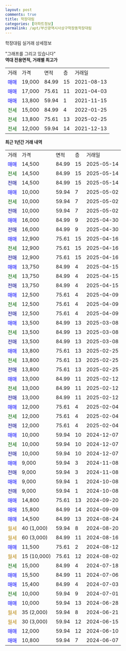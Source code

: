 ```yaml
---
layout: post
comments: true
title: 학장대림
categories: [아파트정보]
permalink: /apt/부산광역시사상구학장동학장대림
---
```


학장대림 실거래 상세정보

<script type="text/javascript">
  google.charts.load('current', {'packages':['line', 'corechart']});
  google.charts.setOnLoadCallback(drawChart);

  function drawChart() {
    var data = new google.visualization.DataTable();
    data.addColumn('date', '거래일');
    data.addColumn('number', "매매");
    data.addColumn('number', "전세");
    data.addColumn('number', "전매");

    data.addRows([[new Date(Date.parse("2025-05-14")), 14500, null, null], [new Date(Date.parse("2025-05-14")), null, 14500, null], [new Date(Date.parse("2025-05-14")), null, null, 14500], [new Date(Date.parse("2025-05-02")), 10000, null, null], [new Date(Date.parse("2025-05-02")), null, 10000, null], [new Date(Date.parse("2025-05-02")), null, null, 10000], [new Date(Date.parse("2025-04-30")), 16000, null, null], [new Date(Date.parse("2025-04-30")), null, null, 16000], [new Date(Date.parse("2025-04-16")), 12900, null, null], [new Date(Date.parse("2025-04-16")), null, 12900, null], [new Date(Date.parse("2025-04-16")), null, null, 12900], [new Date(Date.parse("2025-04-15")), 13750, null, null], [new Date(Date.parse("2025-04-15")), null, 13750, null], [new Date(Date.parse("2025-04-15")), null, null, 13750], [new Date(Date.parse("2025-04-09")), 12500, null, null], [new Date(Date.parse("2025-04-09")), null, 12500, null], [new Date(Date.parse("2025-04-09")), null, null, 12500], [new Date(Date.parse("2025-03-08")), 13500, null, null], [new Date(Date.parse("2025-03-08")), null, 13500, null], [new Date(Date.parse("2025-03-08")), null, null, 13500], [new Date(Date.parse("2025-02-25")), 13800, null, null], [new Date(Date.parse("2025-02-25")), null, 13800, null], [new Date(Date.parse("2025-02-25")), null, null, 13800], [new Date(Date.parse("2025-02-12")), 13000, null, null], [new Date(Date.parse("2025-02-12")), null, 13000, null], [new Date(Date.parse("2025-02-12")), null, null, 13000], [new Date(Date.parse("2025-02-04")), 12000, null, null], [new Date(Date.parse("2025-02-04")), null, 12000, null], [new Date(Date.parse("2025-02-04")), null, null, 12000], [new Date(Date.parse("2024-12-07")), 10000, null, null], [new Date(Date.parse("2024-12-07")), null, 10000, null], [new Date(Date.parse("2024-12-07")), null, null, 10000], [new Date(Date.parse("2024-11-08")), 9000, null, null], [new Date(Date.parse("2024-11-08")), null, null, 9000], [new Date(Date.parse("2024-10-08")), 9000, null, null], [new Date(Date.parse("2024-10-08")), null, null, 9000], [new Date(Date.parse("2024-09-20")), 14800, null, null], [new Date(Date.parse("2024-09-09")), 15800, null, null], [new Date(Date.parse("2024-08-24")), 14500, null, null], [new Date(Date.parse("2024-08-20")), null, null, null], [new Date(Date.parse("2024-08-16")), null, null, null], [new Date(Date.parse("2024-08-12")), 11500, null, null], [new Date(Date.parse("2024-08-02")), null, null, null], [new Date(Date.parse("2024-07-18")), null, 15000, null], [new Date(Date.parse("2024-07-06")), 15500, null, null], [new Date(Date.parse("2024-07-03")), 15400, null, null], [new Date(Date.parse("2024-07-01")), null, 10000, null], [new Date(Date.parse("2024-06-28")), 10000, null, null], [new Date(Date.parse("2024-06-21")), null, null, null], [new Date(Date.parse("2024-06-15")), null, null, null], [new Date(Date.parse("2024-06-10")), 12000, null, null], [new Date(Date.parse("2024-06-07")), 10800, null, null]]);

    var options = {
      hAxis: {
        format: 'yyyy/MM/dd'
      },    
      lineWidth: 0,
      pointsVisible: true,    
      title: '최근 1년간 유형별 실거래가 분포',
      legend: { position: 'bottom' }
    };

    var formatter = new google.visualization.NumberFormat({pattern:'###,###'} );
    formatter.format(data, 1);
    formatter.format(data, 2);
    
    setTimeout(function() {
        var chart = new google.visualization.LineChart(document.getElementById('columnchart_material'));
        chart.draw(data, (options));
        document.getElementById('loading').style.display = 'none';
    }, 200);
  }
</script>


<div id="loading" style="z-index:20; display: block; margin-left: 0px">"그래프를 그리고 있습니다"</div>
<div id="columnchart_material" style="width: 95%; margin-left: 0px; display: block"></div>
<!-- contents start -->
<b>역대 전용면적, 거래별 최고가</b>
<table class="sortable">
    <tr>
      <td>거래</td>
      <td>가격</td>
      <td>면적</td>
      <td>층</td>
      <td>거래일</td>
    </tr>
        <tr>
          <td><a style="color: blue">매매</a></td>
          <td>19,000</td>
          <td>84.99</td>
          <td>15</td>
          <td>2021-08-13</td>
        </tr>            <tr>
          <td><a style="color: blue">매매</a></td>
          <td>17,000</td>
          <td>75.61</td>
          <td>11</td>
          <td>2021-04-03</td>
        </tr>            <tr>
          <td><a style="color: blue">매매</a></td>
          <td>13,800</td>
          <td>59.94</td>
          <td>1</td>
          <td>2021-11-15</td>
        </tr>        
        <tr>
              <td><a style="color: darkgreen">전세</a></td>
              <td>15,000</td>
              <td>84.99</td>
              <td>4</td>
              <td>2022-01-25</td>
            </tr>            <tr>
              <td><a style="color: darkgreen">전세</a></td>
              <td>13,800</td>
              <td>75.61</td>
              <td>13</td>
              <td>2025-02-25</td>
            </tr>            <tr>
              <td><a style="color: darkgreen">전세</a></td>
              <td>12,000</td>
              <td>59.94</td>
              <td>14</td>
              <td>2021-12-13</td>
            </tr>        
    
</table>

<b>최근 1년간 거래 내역</b>

<table class="sortable">
    <tr>
      <td>거래</td>
      <td>가격</td>
      <td>면적</td>
      <td>층</td>
      <td>거래일</td>
    </tr>
    <tr>
      <td><a style="color: blue">매매</a></td>
      <td>14,500</td>
      <td>84.99</td>
      <td>15</td>
      <td>2025-05-14</td>
    </tr>          <tr>
      <td><a style="color: darkgreen">전세</a></td>
      <td>14,500</td>
      <td>84.99</td>
      <td>15</td>
      <td>2025-05-14</td>
    </tr>          <tr>
      <td><a style="color: darkblue">전매</a></td>
      <td>14,500</td>
      <td>84.99</td>
      <td>15</td>
      <td>2025-05-14</td>
    </tr>          <tr>
      <td><a style="color: blue">매매</a></td>
      <td>10,000</td>
      <td>59.94</td>
      <td>7</td>
      <td>2025-05-02</td>
    </tr>          <tr>
      <td><a style="color: darkgreen">전세</a></td>
      <td>10,000</td>
      <td>59.94</td>
      <td>7</td>
      <td>2025-05-02</td>
    </tr>          <tr>
      <td><a style="color: darkblue">전매</a></td>
      <td>10,000</td>
      <td>59.94</td>
      <td>7</td>
      <td>2025-05-02</td>
    </tr>          <tr>
      <td><a style="color: blue">매매</a></td>
      <td>16,000</td>
      <td>84.99</td>
      <td>9</td>
      <td>2025-04-30</td>
    </tr>          <tr>
      <td><a style="color: darkblue">전매</a></td>
      <td>16,000</td>
      <td>84.99</td>
      <td>9</td>
      <td>2025-04-30</td>
    </tr>          <tr>
      <td><a style="color: blue">매매</a></td>
      <td>12,900</td>
      <td>75.61</td>
      <td>15</td>
      <td>2025-04-16</td>
    </tr>          <tr>
      <td><a style="color: darkgreen">전세</a></td>
      <td>12,900</td>
      <td>75.61</td>
      <td>15</td>
      <td>2025-04-16</td>
    </tr>          <tr>
      <td><a style="color: darkblue">전매</a></td>
      <td>12,900</td>
      <td>75.61</td>
      <td>15</td>
      <td>2025-04-16</td>
    </tr>          <tr>
      <td><a style="color: blue">매매</a></td>
      <td>13,750</td>
      <td>84.99</td>
      <td>4</td>
      <td>2025-04-15</td>
    </tr>          <tr>
      <td><a style="color: darkgreen">전세</a></td>
      <td>13,750</td>
      <td>84.99</td>
      <td>4</td>
      <td>2025-04-15</td>
    </tr>          <tr>
      <td><a style="color: darkblue">전매</a></td>
      <td>13,750</td>
      <td>84.99</td>
      <td>4</td>
      <td>2025-04-15</td>
    </tr>          <tr>
      <td><a style="color: blue">매매</a></td>
      <td>12,500</td>
      <td>75.61</td>
      <td>4</td>
      <td>2025-04-09</td>
    </tr>          <tr>
      <td><a style="color: darkgreen">전세</a></td>
      <td>12,500</td>
      <td>75.61</td>
      <td>4</td>
      <td>2025-04-09</td>
    </tr>          <tr>
      <td><a style="color: darkblue">전매</a></td>
      <td>12,500</td>
      <td>75.61</td>
      <td>4</td>
      <td>2025-04-09</td>
    </tr>          <tr>
      <td><a style="color: blue">매매</a></td>
      <td>13,500</td>
      <td>84.99</td>
      <td>13</td>
      <td>2025-03-08</td>
    </tr>          <tr>
      <td><a style="color: darkgreen">전세</a></td>
      <td>13,500</td>
      <td>84.99</td>
      <td>13</td>
      <td>2025-03-08</td>
    </tr>          <tr>
      <td><a style="color: darkblue">전매</a></td>
      <td>13,500</td>
      <td>84.99</td>
      <td>13</td>
      <td>2025-03-08</td>
    </tr>          <tr>
      <td><a style="color: blue">매매</a></td>
      <td>13,800</td>
      <td>75.61</td>
      <td>13</td>
      <td>2025-02-25</td>
    </tr>          <tr>
      <td><a style="color: darkgreen">전세</a></td>
      <td>13,800</td>
      <td>75.61</td>
      <td>13</td>
      <td>2025-02-25</td>
    </tr>          <tr>
      <td><a style="color: darkblue">전매</a></td>
      <td>13,800</td>
      <td>75.61</td>
      <td>13</td>
      <td>2025-02-25</td>
    </tr>          <tr>
      <td><a style="color: blue">매매</a></td>
      <td>13,000</td>
      <td>84.99</td>
      <td>11</td>
      <td>2025-02-12</td>
    </tr>          <tr>
      <td><a style="color: darkgreen">전세</a></td>
      <td>13,000</td>
      <td>84.99</td>
      <td>11</td>
      <td>2025-02-12</td>
    </tr>          <tr>
      <td><a style="color: darkblue">전매</a></td>
      <td>13,000</td>
      <td>84.99</td>
      <td>11</td>
      <td>2025-02-12</td>
    </tr>          <tr>
      <td><a style="color: blue">매매</a></td>
      <td>12,000</td>
      <td>75.61</td>
      <td>4</td>
      <td>2025-02-04</td>
    </tr>          <tr>
      <td><a style="color: darkgreen">전세</a></td>
      <td>12,000</td>
      <td>75.61</td>
      <td>4</td>
      <td>2025-02-04</td>
    </tr>          <tr>
      <td><a style="color: darkblue">전매</a></td>
      <td>12,000</td>
      <td>75.61</td>
      <td>4</td>
      <td>2025-02-04</td>
    </tr>          <tr>
      <td><a style="color: blue">매매</a></td>
      <td>10,000</td>
      <td>59.94</td>
      <td>10</td>
      <td>2024-12-07</td>
    </tr>          <tr>
      <td><a style="color: darkgreen">전세</a></td>
      <td>10,000</td>
      <td>59.94</td>
      <td>10</td>
      <td>2024-12-07</td>
    </tr>          <tr>
      <td><a style="color: darkblue">전매</a></td>
      <td>10,000</td>
      <td>59.94</td>
      <td>10</td>
      <td>2024-12-07</td>
    </tr>          <tr>
      <td><a style="color: blue">매매</a></td>
      <td>9,000</td>
      <td>59.94</td>
      <td>3</td>
      <td>2024-11-08</td>
    </tr>          <tr>
      <td><a style="color: darkblue">전매</a></td>
      <td>9,000</td>
      <td>59.94</td>
      <td>3</td>
      <td>2024-11-08</td>
    </tr>          <tr>
      <td><a style="color: blue">매매</a></td>
      <td>9,000</td>
      <td>59.94</td>
      <td>1</td>
      <td>2024-10-08</td>
    </tr>          <tr>
      <td><a style="color: darkblue">전매</a></td>
      <td>9,000</td>
      <td>59.94</td>
      <td>1</td>
      <td>2024-10-08</td>
    </tr>          <tr>
      <td><a style="color: blue">매매</a></td>
      <td>14,800</td>
      <td>75.61</td>
      <td>13</td>
      <td>2024-09-20</td>
    </tr>          <tr>
      <td><a style="color: blue">매매</a></td>
      <td>15,800</td>
      <td>84.99</td>
      <td>14</td>
      <td>2024-09-09</td>
    </tr>          <tr>
      <td><a style="color: blue">매매</a></td>
      <td>14,500</td>
      <td>84.99</td>
      <td>13</td>
      <td>2024-08-24</td>
    </tr>          <tr>
      <td><a style="color: darkgoldenrod">월세</a></td>
      <td>40 (1,000)</td>
      <td>59.94</td>
      <td>8</td>
      <td>2024-08-20</td>
    </tr>          <tr>
      <td><a style="color: darkgoldenrod">월세</a></td>
      <td>60 (3,000)</td>
      <td>84.99</td>
      <td>11</td>
      <td>2024-08-16</td>
    </tr>          <tr>
      <td><a style="color: blue">매매</a></td>
      <td>11,500</td>
      <td>75.61</td>
      <td>2</td>
      <td>2024-08-12</td>
    </tr>          <tr>
      <td><a style="color: darkgoldenrod">월세</a></td>
      <td>15 (10,000)</td>
      <td>75.61</td>
      <td>12</td>
      <td>2024-08-02</td>
    </tr>          <tr>
      <td><a style="color: darkgreen">전세</a></td>
      <td>15,000</td>
      <td>84.99</td>
      <td>4</td>
      <td>2024-07-18</td>
    </tr>          <tr>
      <td><a style="color: blue">매매</a></td>
      <td>15,500</td>
      <td>84.99</td>
      <td>11</td>
      <td>2024-07-06</td>
    </tr>          <tr>
      <td><a style="color: blue">매매</a></td>
      <td>15,400</td>
      <td>84.99</td>
      <td>4</td>
      <td>2024-07-03</td>
    </tr>          <tr>
      <td><a style="color: darkgreen">전세</a></td>
      <td>10,000</td>
      <td>59.94</td>
      <td>9</td>
      <td>2024-07-01</td>
    </tr>          <tr>
      <td><a style="color: blue">매매</a></td>
      <td>10,000</td>
      <td>59.94</td>
      <td>13</td>
      <td>2024-06-28</td>
    </tr>          <tr>
      <td><a style="color: darkgoldenrod">월세</a></td>
      <td>35 (2,000)</td>
      <td>59.94</td>
      <td>8</td>
      <td>2024-06-21</td>
    </tr>          <tr>
      <td><a style="color: darkgoldenrod">월세</a></td>
      <td>30 (3,000)</td>
      <td>59.94</td>
      <td>12</td>
      <td>2024-06-15</td>
    </tr>          <tr>
      <td><a style="color: blue">매매</a></td>
      <td>12,000</td>
      <td>59.94</td>
      <td>12</td>
      <td>2024-06-10</td>
    </tr>          <tr>
      <td><a style="color: blue">매매</a></td>
      <td>10,800</td>
      <td>59.94</td>
      <td>7</td>
      <td>2024-06-07</td>
    </tr>      </table>
<!-- contents end -->    

